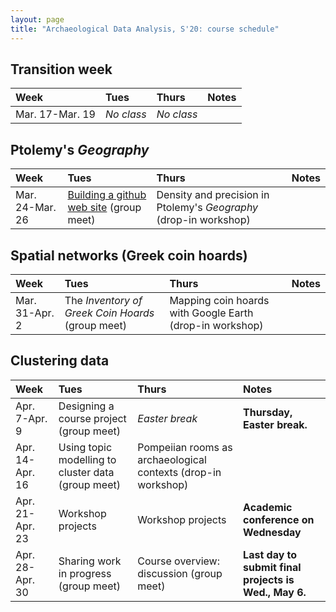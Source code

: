 ```yaml
---
layout: page
title: "Archaeological Data Analysis, S'20: course schedule"
---
```


## Transition week

| Week | Tues | Thurs     |     Notes  |
| :------------- |:------------- | :------------- |:------------- |
|Mar. 17-Mar. 19 | *No class* | *No class* |   |


## Ptolemy's *Geography*

| Week | Tues | Thurs     |     Notes  |
| :------------- |:------------- | :------------- |:------------- |
|Mar. 24-Mar. 26 | [Building a github web site](../assignments/ghpages/) (group meet) | Density and precision in Ptolemy's *Geography* (drop-in workshop) |   |


## Spatial networks (Greek coin hoards)

| Week | Tues | Thurs     |     Notes  |
| :------------- |:------------- | :------------- |:------------- |
|Mar. 31-Apr. 2 | The *Inventory of Greek Coin Hoards* (group meet) | Mapping coin hoards with Google Earth (drop-in workshop) |   |


## Clustering data

| Week | Tues | Thurs     |     Notes  |
| :------------- |:------------- | :------------- |:------------- |
|Apr. 7-Apr. 9 | Designing a course project (group meet) | *Easter break* | **Thursday, Easter break.**  |
|Apr. 14-Apr. 16 | Using topic modelling to cluster data (group meet) | Pompeiian rooms as archaeological contexts (drop-in workshop) |   |
|Apr. 21-Apr. 23 | Workshop projects | Workshop projects | **Academic conference on Wednesday**  |
|Apr. 28-Apr. 30 | Sharing work in progress (group meet) | Course overview: discussion (group meet) | **Last day to submit final projects is Wed., May 6.**  |
